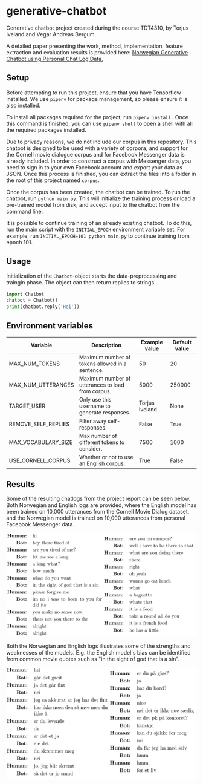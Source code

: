 # generative-chatbot

Generative chatbot project created during the course TDT4310, by Torjus Iveland
and Vegar Andreas Bergum. 

A detailed paper presenting the work, method, implementation, feature
extraction and evaluation results is provided here: [Norwegian Generative
Chatbot using Personal Chat Log Data.](docs/report.pdf)

## Setup
Before attempting to run this project, ensure that you have Tensorflow
installed. We use `pipenv` for package management, so please ensure it is also
installed.

To install all packages required for the project, run `pipenv install.` Once
this command is finished, you can use `pipenv shell` to open a shell with all
the required packages installed.

Due to privacy reasons, we do not include our corpus in this repository. This
chatbot is designed to be used with a variety of corpora, and support for the
Cornell movie dialogue corpus and for Facebook Messenger data is already
included. In order to construct a corpus with Messenger data, you need to sign
in to your own Facebook account and export your data as JSON. Once this process
is finished, you can extract the files into a folder in the root of this
project named `corpus`.

Once the corpus has been created, the chatbot can be trained. To run the
chatbot, run `python main.py`. This will initialize the training process or
load a pre-trained model from disk, and accept input to the chatbot from the
command line.

It is possible to continue training of an already existing chatbot. To do this,
run the main script with the `INITIAL_EPOCH` environment variable set. For
example, run `INITIAL_EPOCH=101 python main.py` to continue training from epoch
101.

## Usage
Initialization of the `Chatbot`-object starts the data-preprocessing and
traingin phase. The object can then return replies to strings.

```python
import Chatbot
chatbot = Chatbot()
print(chatbot.reply('Hei'))
```

## Environment variables

| Variable            | Description                                       | Example value  | Default value |
|---------------------|---------------------------------------------------|----------------|---------------|
| MAX_NUM_TOKENS      | Maximum number of tokens allowed in a sentence.   | 50             | 20            |
| MAX_NUM_UTTERANCES  | Maximum number of utterances to load from corpus. | 5000           | 250000        |
| TARGET_USER         | Only use this username to generate responses.     | Torjus Iveland | None          |
| REMOVE_SELF_REPLIES | Filter away self-responses.                       | False          | True          |
| MAX_VOCABULARY_SIZE | Max number of different tokens to consider.       | 7500           | 1000          |
| USE_CORNELL_CORPUS  | Whether or not to use an English corpus.          | True           | False         |

## Results
Some of the resulting chatlogs from the project report can be seen below. Both
Norwegian and English logs are provided, where the English model has been
trained on 10,000 utterances from the Cornell Movie Dialog dataset, and the
Norwegian model is trained on 10,000 utterances from personal Facebook
Messenger data. 

![english logs](docs/english_logs.png)

Both the Norwegian and English logs illustrates some of the strengths and
weaknesses of the models. E.g. the English model's bias can be identified from
common movie quotes such as "in the sight of god that is a sin".

![norwegian logs](docs/norwegian_logs.png)
